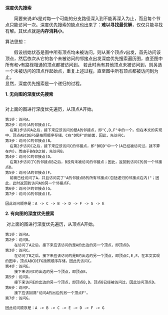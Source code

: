 **深度优先搜索**

&emsp;&emsp;简要来说dfs是对每一个可能的分支路径深入到不能再深入为止，而且每个节点只能访问一次。深度优先搜索的缺点也出来了：**难以寻找最优解**，仅仅只能寻找有解。其优点就是**内存消耗小**。

算法思想：

&emsp;&emsp;假设初始状态是图中所有顶点均未被访问，则从某个顶点v出发，首先访问该顶点，然后依次从它的各个未被访问的邻接点出发深度优先搜索遍历图，直至图中所有和v有路径相通的顶点都被访问到。 若此时尚有其他顶点未被访问到，则另选一个未被访问的顶点作起始点，重复上述过程，直至图中所有顶点都被访问到为止。   
显然，深度优先搜索是一个递归的过程。

**1. 无向图的深度优先搜索**

<img src="https://github.com/wangkuiwu/datastructs_and_algorithm/blob/master/pictures/graph/iterator/02.jpg?raw=true" alt="">  

对上面的图进行深度优先遍历，从顶点A开始。  

```
第1步：访问A。    
第2步：访问(A的邻接点)C。     
  在第1步访问A之后，接下来应该访问的是A的邻接点，即"C,D,F"中的一个。但在本文的实现中，顶点ABCDEFG是按照顺序存储，C在"D和F"的前面，因此，先访问C。   
第3步：访问(C的邻接点)B。    
  在第2步访问C之后，接下来应该访问C的邻接点，即"B和D"中一个(A已经被访问过，就不算在内)。而由于B在D之前，先访问B。    
第4步：访问(C的邻接点)D。    
  在第3步访问了C的邻接点B之后，B没有未被访问的邻接点；因此，返回到访问C的另一个邻接点D。    
第5步：访问(A的邻接点)F。    
  前面已经访问了A，并且访问完了"A的邻接点B的所有邻接点(包括递归的邻接点在内)"；因此，此时返回到访问A的另一个邻接点F。    
第6步：访问(F的邻接点)G。   
第7步：访问(G的邻接点)E。

因此访问顺序是：A -> C -> B -> D -> F -> G -> E
```

**2. 有向图的深度优先搜索**

<img src="https://github.com/wangkuiwu/datastructs_and_algorithm/blob/master/pictures/graph/iterator/04.jpg?raw=true" alt="">  
对上面的图进行深度优先遍历，从顶点A开始。   

```
第1步：访问A。 
第2步：访问B。 
    在访问了A之后，接下来应该访问的是A的出边的另一个顶点，即顶点B。 
第3步：访问C。 
    在访问了B之后，接下来应该访问的是B的出边的另一个顶点，即顶点C,E,F。在本文实现的图中，顶点ABCDEFG按照顺序存储，因此先访问C。 
第4步：访问E。 
    接下来访问C的出边的另一个顶点，即顶点E。 
第5步：访问D。 
    接下来访问E的出边的另一个顶点，即顶点B,D。顶点B已经被访问过，因此访问顶点D。 
第6步：访问F。 
    接下应该回溯"访问A的出边的另一个顶点F"。 
第7步：访问G。

因此访问顺序是：A -> B -> C -> E -> D -> F -> G
```
